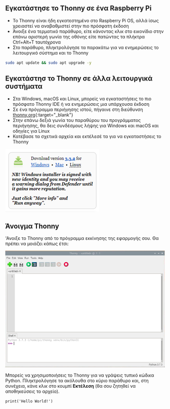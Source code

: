 ## Εγκατάστησε το Thonny σε ένα Raspberry Pi

- Το Thonny είναι ήδη εγκατεστημένο στο Raspberry Pi OS, αλλά ίσως χρειαστεί να αναβαθμιστεί στην πιο πρόσφατη έκδοση
- Άνοιξε ένα τερματικό παράθυρο, είτε κάνοντας κλικ στο εικονίδιο στην επάνω αριστερή γωνία της οθόνης είτε πατώντας τα πλήκτρα Ctrl+Alt+T ταυτόχρονα
- Στο παράθυρο, πληκτρολόγησε τα παρακάτω για να ενημερώσεις το λειτουργικό σύστημα και το Thonny

```bash
sudo apt update && sudo apt upgrade -y
```

## Εγκατάστησ το Thonny σε άλλα λειτουργικά συστήματα

- Στα Windows, macOS και Linux, μπορείς να εγκαταστήσεις το πιο πρόσφατο Thonny IDE ή να ενημερώσεις μια υπάρχουσα έκδοση
- Σε ένα πρόγραμμα περιήγησης ιστού, πήγαινε στη διεύθυνση [thonny.org](https://thonny.org/){:target="_blank"}
- Στην επάνω δεξιά γωνία του παραθύρου του προγράμματος περιήγησης, θα δεις συνδέσμους λήψης για Windows και macOS και οδηγίες για Linux
- Κατέβασε τα σχετικά αρχεία και εκτέλεσέ τα για να εγκαταστήσεις το Thonny

![Λήψη οδηγιών από τον ιστότοπο thonny](images/thonny-site.png)

## Άνοιγμα Thonny

'Ανοιξε το Thonny από το πρόγραμμα εκκίνησης της εφαρμογής σου. Θα πρέπει να μοιάζει κάπως έτσι:

![Εφαρμογή Thonny](images/thonny-editor.png)

Μπορείς να χρησιμοποιήσεις το Thonny για να γράψεις τυπικό κώδικα Python. Πληκτρολόγησε τα ακόλουθα στο κύριο παράθυρο και, στη συνέχεια, κάνε κλικ στο κουμπί **Εκτέλεση** (θα σου ζητηθεί να αποθηκεύσεις το αρχείο).

```python3
print('Hello World!')
```


